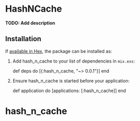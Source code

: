 # HashNCache

**TODO: Add description**

## Installation

If [available in Hex](https://hex.pm/docs/publish), the package can be installed as:

  1. Add hash_n_cache to your list of dependencies in `mix.exs`:

        def deps do
          [{:hash_n_cache, "~> 0.0.1"}]
        end

  2. Ensure hash_n_cache is started before your application:

        def application do
          [applications: [:hash_n_cache]]
        end

# hash_n_cache
